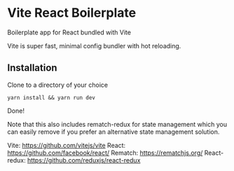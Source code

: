# Vite React Boilerplate

Boilerplate app for React bundled with Vite

Vite is super fast, minimal config bundler with hot reloading.

## Installation

Clone to a directory of your choice

```
yarn install && yarn run dev
```

Done!

Note that this also includes rematch-redux for state management which you can easily remove if you prefer an alternative state management solution.

Vite: https://github.com/vitejs/vite
React: https://github.com/facebook/react/
Rematch: https://rematchjs.org/
React-redux: https://github.com/reduxjs/react-redux
